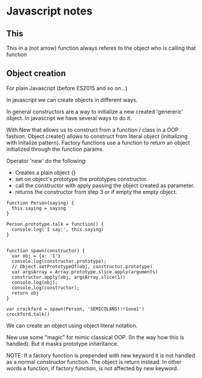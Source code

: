 # Javascript notes

## This

This in a (not arrow) function always referes to the object who is calling that function
## Object creation 

For plain Javascript (before ES2015 and so on...)

In javascript we can create objects in different ways.

In general constructors are a way to initialize a new created 'genereric' object. In javascript we have several ways to do it.

With New that allows us to construct from a function / class in a OOP fashion.
Object.create() allows to construct from literal object (initializing with initalize pattern).
Factory functions use a function to return an object initialized through the function params.

Operator 'new' do the following: 

- Creates a plain object {}
- set on object's prototype the prototypes constructor. 
- call the constructor with apply passing the object created as parameter.
- returns the constructor from step 3 or if empty the empty object.

```
function Person(saying) {
  this.saying = saying
}

Person.prototype.talk = function() {
  console.log('I say:', this.saying)
}


function spawn(constructor) {
  var obj = {a: '1'}
  console.log(constructor.prototype);
  // Object.setPrototypeOf(obj, constructor.prototype)
  var argsArray = Array.prototype.slice.apply(arguments)
  constructor.apply(obj, argsArray.slice(1)) 
  console.log(obj);
  console.log(constructor);
  return obj
}

var crockford = spawn(Person, 'SEMICOLANS!!!1one1')
crockford.talk()
```

We can create an object using object literal notation.
 
New use some "magic" for mimic classical OOP. (In the way how this is handled). But it masks prototype inheritance. 

NOTE: If a factory function is prepended with new keyword it is not handled as a normal constructor function. The object is return instead. In other words a function, if factory function, is not affected by new keyword.




